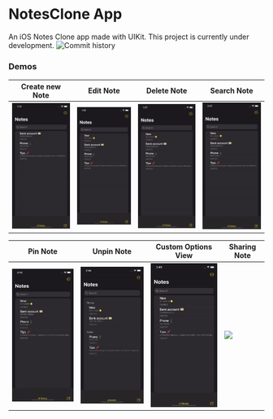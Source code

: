 # NotesClone App
An iOS Notes Clone app made with UIKit. This project is currently under development.
![Commit history](https://img.shields.io/github/commit-activity/m/estremadoyro/notes-clone)

### Demos
| Create new Note | Edit Note | Delete Note | Search Note |
| --- | --- | --- | --- |
| <img src="Images/gifs/Gif-Notes-CreateNote.gif" width=200> | <img src="Images/gifs/Gif-Notes-EditNote.gif" width=200> | <img src="Images/gifs/Gif-Notes-DeleteNote.gif" width=200> | <img src="Images/gifs/Gif-Notes-FilterNote.gif" width=200> |

| Pin Note | Unpin Note | Custom Options View | Sharing Note |
| --- | --- | --- | --- |
| <img src="Images/gifs/Gif-Notes-PinNote.gif" width=200> | <img src="Images/gifs/Gif-Notes-UnpinNote.gif" width=200> | <img src="Images/gifs/Gif-Notes-CustomOptionsView.gif" width=200> | <img src="Images/gifs/Gif-Notes-SharingNote.gif" width=200>
